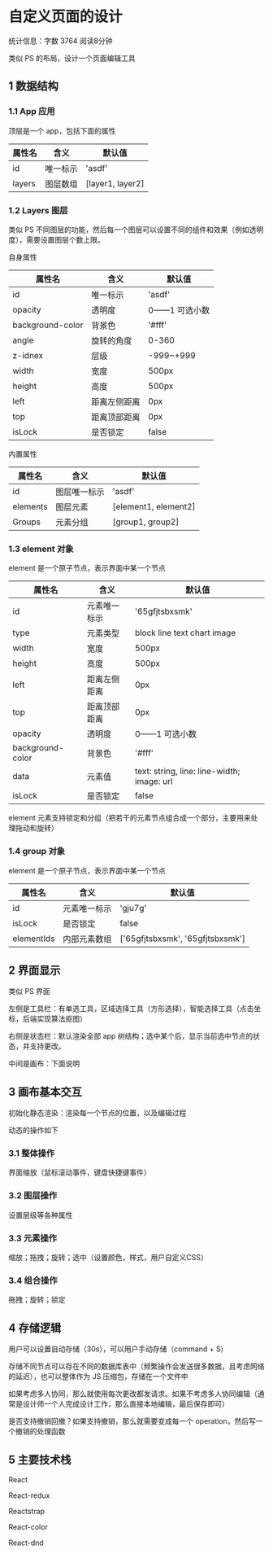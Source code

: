 # 自定义页面的设计

统计信息：字数 3764  阅读8分钟


类似 PS 的布局，设计一个页面编辑工具

## 1 数据结构

### 1.1 App 应用

顶层是一个 app，包括下面的属性

| 属性名 | 含义     | 默认值           |
| ------ | -------- | ---------------- |
| id     | 唯一标示 | 'asdf'           |
| layers | 图层数组 | [layer1, layer2] |

### 1.2 Layers 图层

类似 PS 不同图层的功能，然后每一个图层可以设置不同的组件和效果（例如透明度），需要设置图层个数上限。

自身属性

| 属性名 | 含义         | 默认值           |
| ------ | ------------ | ---------------- |
| id     | 唯一标示 | 'asdf'           |
| opacity | 透明度 | 0——1 可选小数 |
| background-color | 背景色 | '#fff' |
| angle | 旋转的角度 | 0-360 |
| z-idnex | 层级 | -999~+999 |
| width | 宽度 | 500px |
| height | 高度 | 500px |
| left | 距离左侧距离 | 0px |
| top | 距离顶部距离 | 0px |
| isLock | 是否锁定 | false |


内置属性

| 属性名 | 含义         | 默认值           |
| ------ | ------------ | ---------------- |
| id     | 图层唯一标示 | 'asdf'           |
| elements | 图层元素     | [element1, element2] |
|Groups|元素分组|[group1, group2]|

### 1.3 element 对象

element 是一个原子节点，表示界面中某一个节点


| 属性名 | 含义         | 默认值           |
| ------ | ------------ | ---------------- |
| id     | 元素唯一标示 | '65gfjtsbxsmk' |
| type | 元素类型 | block line text chart image |
| width | 宽度 | 500px |
| height | 高度 | 500px |
| left | 距离左侧距离 | 0px |
| top | 距离顶部距离 | 0px |
| opacity | 透明度 | 0——1 可选小数 |
| background-color | 背景色 | '#fff' |
|data|元素值|text: string, line: line-width; image: url|
| isLock | 是否锁定 | false |

element 元素支持锁定和分组（把若干的元素节点组合成一个部分，主要用来处理拖动和旋转）

### 1.4  group 对象

element 是一个原子节点，表示界面中某一个节点


| 属性名 | 含义         | 默认值           |
| ------ | ------------ | ---------------- |
| id     | 元素唯一标示 | 'gju7g' |
| isLock | 是否锁定 | false |
|elementIds|内部元素数组|['65gfjtsbxsmk', '65gfjtsbxsmk']|

## 2 界面显示

类似 PS 界面

左侧是工具栏：有单选工具，区域选择工具（方形选择），智能选择工具（点击坐标，后端实现算法抠图）

右侧是状态栏：默认渲染全部 app 树结构；选中某个后，显示当前选中节点的状态，并支持更改。

中间是画布：下面说明

## 3 画布基本交互

初始化静态渲染：渲染每一个节点的位置，以及编辑过程

动态的操作如下

### 3.1 整体操作

界面缩放（鼠标滚动事件，键盘快捷键事件）

### 3.2 图层操作

设置层级等各种属性

### 3.3 元素操作

缩放；拖拽；旋转；选中（设置颜色，样式，用户自定义CSS）

### 3.4 组合操作

拖拽；旋转；锁定

## 4 存储逻辑

用户可以设置自动存储（30s），可以用户手动存储（command + S）

存储不同节点可以存在不同的数据库表中（频繁操作会发送很多数据，且考虑网络的延迟），也可以整体作为 JS 压缩包，存储在一个文件中

如果考虑多人协同，那么就使用每次更改都发请求。如果不考虑多人协同编辑（通常是设计师一个人完成设计工作，那么直接本地编辑，最后保存即可）

是否支持撤销回撤？如果支持撤销，那么就需要变成每一个 operation，然后写一个撤销的处理函数

## 5 主要技术栈

React

React-redux

Reactstrap

React-color

React-dnd

